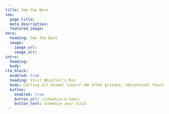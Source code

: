 ```yaml
---
title: See the Barn
seo:
  page_title:
  meta_description:
  featured_image:
hero:
  heading: See the Barn
  image:
    image_url:
    image_alt:
intro:
  heading:
  body:
cta_block:
  enabled: true
  heading: Visit Whistler’s Run
  body: Calling all animal lovers! We offer private, educational tours for small groups of all ages. Schedule your tour to meet the animals at Whistler’s Run and see our gorgeous facility for yourself.
  button:
    enabled: true
    button_url: /schedule-a-tour/
    button_text: Schedule your visit
---
```

